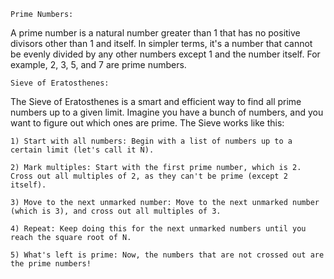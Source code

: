 	Prime Numbers:

A prime number is a natural number greater than 1 that has no positive divisors other than 1 and itself. In simpler terms, it's a number that cannot be evenly divided by any other numbers except 1 and the number itself. For example, 2, 3, 5, and 7 are prime numbers.

	Sieve of Eratosthenes:

The Sieve of Eratosthenes is a smart and efficient way to find all prime numbers up to a given limit. Imagine you have a bunch of numbers, and you want to figure out which ones are prime. The Sieve works like this:

	1) Start with all numbers: Begin with a list of numbers up to a certain limit (let's call it N).

	2) Mark multiples: Start with the first prime number, which is 2. Cross out all multiples of 2, as they can't be prime (except 2 itself).

	3) Move to the next unmarked number: Move to the next unmarked number (which is 3), and cross out all multiples of 3.

	4) Repeat: Keep doing this for the next unmarked numbers until you reach the square root of N.

	5) What's left is prime: Now, the numbers that are not crossed out are the prime numbers!